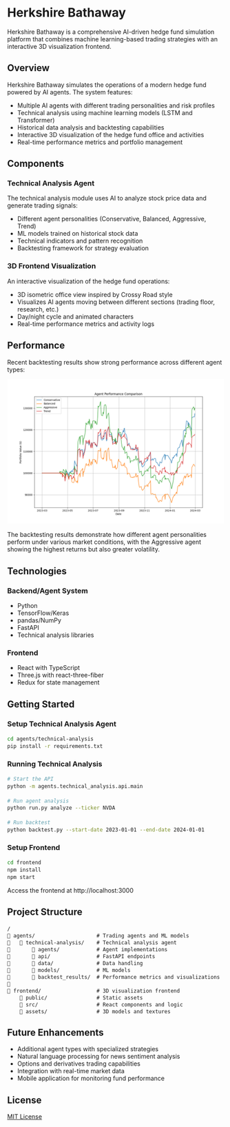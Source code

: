 # Herkshire Bathaway

Herkshire Bathaway is a comprehensive AI-driven hedge fund simulation platform that combines machine learning-based trading strategies with an interactive 3D visualization frontend.

## Overview

Herkshire Bathaway simulates the operations of a modern hedge fund powered by AI agents. The system features:

- Multiple AI agents with different trading personalities and risk profiles
- Technical analysis using machine learning models (LSTM and Transformer)
- Historical data analysis and backtesting capabilities
- Interactive 3D visualization of the hedge fund office and activities
- Real-time performance metrics and portfolio management

## Components

### Technical Analysis Agent

The technical analysis module uses AI to analyze stock price data and generate trading signals:

- Different agent personalities (Conservative, Balanced, Aggressive, Trend)
- ML models trained on historical stock data
- Technical indicators and pattern recognition
- Backtesting framework for strategy evaluation

### 3D Frontend Visualization

An interactive visualization of the hedge fund operations:

- 3D isometric office view inspired by Crossy Road style
- Visualizes AI agents moving between different sections (trading floor, research, etc.)
- Day/night cycle and animated characters
- Real-time performance metrics and activity logs

## Performance

Recent backtesting results show strong performance across different agent types:

![Performance Chart](/agents/technical-analysis/backtest_results/performance_chart_20250301_221410.png)

The backtesting results demonstrate how different agent personalities perform under various market conditions, with the Aggressive agent showing the highest returns but also greater volatility.

## Technologies

### Backend/Agent System
- Python
- TensorFlow/Keras
- pandas/NumPy
- FastAPI
- Technical analysis libraries

### Frontend
- React with TypeScript
- Three.js with react-three-fiber
- Redux for state management

## Getting Started

### Setup Technical Analysis Agent

```bash
cd agents/technical-analysis
pip install -r requirements.txt
```

### Running Technical Analysis

```bash
# Start the API
python -m agents.technical_analysis.api.main

# Run agent analysis
python run.py analyze --ticker NVDA

# Run backtest
python backtest.py --start-date 2023-01-01 --end-date 2024-01-01
```

### Setup Frontend

```bash
cd frontend
npm install
npm start
```

Access the frontend at http://localhost:3000

## Project Structure

```
/
   agents/                    # Trading agents and ML models
      technical-analysis/    # Technical analysis agent
          agents/            # Agent implementations
          api/               # FastAPI endpoints
          data/              # Data handling
          models/            # ML models
          backtest_results/  # Performance metrics and visualizations

   frontend/                  # 3D visualization frontend
       public/                # Static assets
       src/                   # React components and logic
       assets/                # 3D models and textures
```

## Future Enhancements

- Additional agent types with specialized strategies
- Natural language processing for news sentiment analysis
- Options and derivatives trading capabilities
- Integration with real-time market data
- Mobile application for monitoring fund performance

## License

[MIT License](LICENSE)